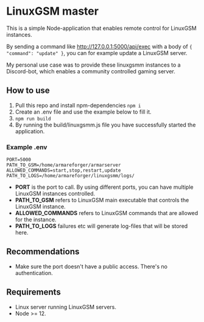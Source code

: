 # LinuxGSM master

This is a simple Node-application that enables remote control for LinuxGSM instances.

By sending a command like http://127.0.0.1:5000/api/exec with a body of `{ "command": "update" }`, you can for example update a LinuxGSM server.

My personal use case was to provide these linuxgsmm instances to a Discord-bot, which enables a community controlled gaming server.

## How to use

1. Pull this repo and install npm-dependencies `npm i`
2. Create an .env file and use the example below to fill it.
3. `npm run build`
4. By running the build/linuxgsmm.js file you have successfully started the application.

### Example .env

```
PORT=5000
PATH_TO_GSM=/home/armareforger/armarserver
ALLOWED_COMMANDS=start,stop,restart,update
PATH_TO_LOGS=/home/armareforger/linuxgsmm/logs/
```

- **PORT** is the port to call. By using different ports, you can have multiple LinuxGSM instances controlled.
- **PATH_TO_GSM** refers to LinuxGSM main executable that controls the LinuxGSM instance.
- **ALLOWED_COMMANDS** refers to LinuxGSM commands that are allowed for the instance.
- **PATH_TO_LOGS** failures etc will generate log-files that will be stored here.

## Recommendations

- Make sure the port doesn't have a public access. There's no authentication.

## Requirements

- Linux server running LinuxGSM servers.
- Node >= 12.
